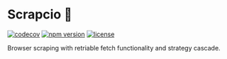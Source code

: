 # Scrapcio 🤖

[![codecov](https://codecov.io/gh/macieklamberski/scrapcio/branch/main/graph/badge.svg)](https://codecov.io/gh/macieklamberski/scrapcio)
[![npm version](https://img.shields.io/npm/v/scrapcio.svg)](https://www.npmjs.com/package/scrapcio)
[![license](https://img.shields.io/npm/l/scrapcio.svg)](https://github.com/macieklamberski/scrapcio/blob/main/LICENSE)

Browser scraping with retriable fetch functionality and strategy cascade.

